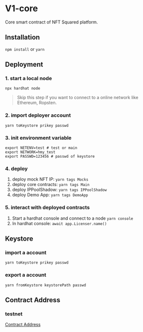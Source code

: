 # V1-core
Core smart contract of NFT Squared platform.

## Installation
`npm install` or `yarn`

## Deployment

### 1. start a local node
`npx hardhat node`
> Skip this step if you want to connect to a online network like Ethereum, Ropsten.

### 2. import deployer account
`yarn toKeystore prikey passwd`

### 3. init environment variable
```
export NETENV=test # test or main
export NETWORK=hmy_test
export PASSWD=123456 # passwd of keystore
```

### 4. deploy
1. deploy mock NFT IP: `yarn tags Mocks`
2. deploy core contracts: `yarn tags Main`
3. deploy IPPoolShadow: `yarn tags IPPoolShadow`
4. deploy Demo App: `yarn tags DemoApp`

### 5. interact with deployed contracts
1. Start a hardhat console and connect to a node
`yarn console`
2. In hardhat console:
`await app.Licenser.name()`

## Keystore
### import a account
`yarn toKeystore prikey passwd`
### export a account
`yarn fromKeystore keystorePath passwd`

## Contract Address
### testnet
[Contract Address](/record_test.json)
